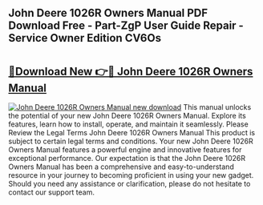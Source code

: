 ## John Deere 1026R Owners Manual PDF Download Free - Part-ZgP User Guide Repair - Service Owner Edition CV6Os

# <h2><a href="http://bc89420.oget.top/?id=John+Deere+1026R+Owners+Manual">🔗Download New 👉🔴 John Deere 1026R Owners Manual</a></h2>

[![John Deere 1026R Owners Manual new download](https://i.imgur.com/5g1atiW.png)](http://bc89420.oget.top/?id=John+Deere+1026R+Owners+Manual)
This manual unlocks the potential of your new John Deere 1026R Owners Manual. Explore its features, learn how to install, operate, and maintain it seamlessly. Please Review the Legal Terms John Deere 1026R Owners Manual This product is subject to certain legal terms and conditions. Your new John Deere 1026R Owners Manual features a powerful engine and innovative features for exceptional performance. Our expectation is that the John Deere 1026R Owners Manual has been a comprehensive and easy-to-understand resource in your journey to becoming proficient in using your new gadget. Should you need any assistance or clarification, please do not hesitate to contact our support team.
